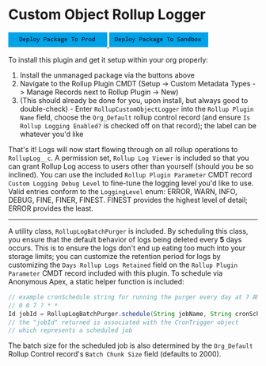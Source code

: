 # Custom Object Rollup Logger

<a href="https://login.salesforce.com/packaging/installPackage.apexp?p0=04t6g000008ShzjAAC">
  <img alt="Deploy to Salesforce"
       src="../../media/deploy-package-to-prod.png">
</a>

<a href="https://test.salesforce.com/packaging/installPackage.apexp?p0=04t6g000008ShzjAAC">
  <img alt="Deploy to Salesforce Sandbox"
       src="../../media/deploy-package-to-sandbox.png">
</a>

To install this plugin and get it setup within your org properly:

1. Install the unmanaged package via the buttons above
2. Navigate to the Rollup Plugin CMDT (Setup -> Custom Metadata Types -> Manage Records next to Rollup Plugin -> New)
3. (This should already be done for you, upon install, but always good to double-check) - Enter `RollupCustomObjectLogger` into the `Rollup Plugin Name` field, choose the `Org_Default` rollup control record (and ensure `Is Rollup Logging Enabled?` is checked off on that record); the label can be whatever you'd like

That's it! Logs will now start flowing through on all rollup operations to `RollupLog__c`. A permission set, `Rollup Log Viewer` is included so that you can grant Rollup Log access to users other than yourself (should you be so inclined). You can use the included `Rollup Plugin Parameter` CMDT record `Custom Logging Debug Level` to fine-tune the logging level you'd like to use. Valid entries conform to the `LoggingLevel` enum: ERROR, WARN, INFO, DEBUG, FINE, FINER, FINEST. FINEST provides the highest level of detail; ERROR provides the least.

---

A utility class, `RollupLogBatchPurger` is included. By scheduling this class, you ensure that the default behavior of logs being deleted every **5** days occurs. This is to ensure the logs don't end up eating too much into your storage limits; you can customize the retention period for logs by customizing the `Days Rollup Logs Retained` field on the `Rollup Plugin Parameter` CMDT record included with this plugin. To schedule via Anonymous Apex, a static helper function is included:

```java
// example cronSchedule string for running the purger every day at 7 AM:
// 0 0 7 ? * *
Id jobId = RollupLogBatchPurger.schedule(String jobName, String cronSchedule)
// the "jobId" returned is associated with the CronTrigger object
// which represents a scheduled job
```

The batch size for the scheduled job is also determined by the `Org_Default` Rollup Control record's `Batch Chunk Size` field (defaults to 2000).

